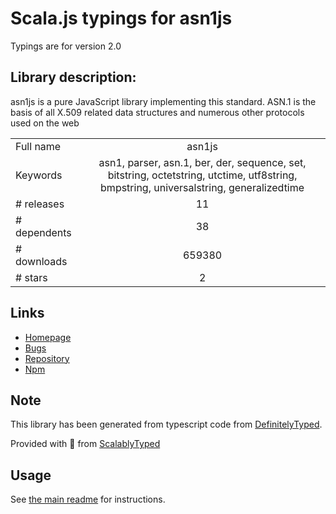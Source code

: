 
# Scala.js typings for asn1js

Typings are for version 2.0

## Library description:
asn1js is a pure JavaScript library implementing this standard. ASN.1 is the basis of all X.509 related data structures and numerous other protocols used on the web

|                    |                 |
| ------------------ | :-------------: |
| Full name          | asn1js |
| Keywords           | asn1, parser, asn.1, ber, der, sequence, set, bitstring, octetstring, utctime, utf8string, bmpstring, universalstring, generalizedtime |
| # releases         | 11 |
| # dependents       | 38 |
| # downloads        | 659380 |
| # stars            | 2 |

## Links
- [Homepage](https://github.com/PeculiarVentures/asn1.js#readme)
- [Bugs](https://github.com/PeculiarVentures/asn1.js/issues)
- [Repository](https://github.com/PeculiarVentures/asn1.js)
- [Npm](https://www.npmjs.com/package/asn1js)
    


## Note
This library has been generated from typescript code from [DefinitelyTyped](https://definitelytyped.org).

Provided with :purple_heart: from [ScalablyTyped](https://github.com/oyvindberg/ScalablyTyped)

## Usage
See [the main readme](../../readme.md) for instructions.


